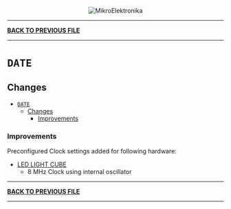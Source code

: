
<p align="center">
  <img src="http://www.mikroe.com/img/designs/beta/logo_small.png?raw=true" alt="MikroElektronika"/>
</p>

---

**[BACK TO PREVIOUS FILE](../changelog.md)**

---

# `DATE`

## Changes

- [`DATE`](#date)
  - [Changes](#changes)
    + [Improvements](#improvements)

### Improvements

Preconfigured Clock settings added for following hardware:

+ [LED LIGHT CUBE](https://www.microchip.com/en-us/development-tool/AC100200)
  + 8 MHz Clock using internal oscillator

---

**[BACK TO PREVIOUS FILE](../changelog.md)**

---

